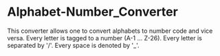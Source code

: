 # Alphabet-Number_Converter

This converter allows one to convert alphabets to number code and vice versa.
Every letter is tagged to a number (A-1 ... Z-26).
Every letter is separated by '/'.
Every space is denoted by '_'.
